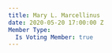 ```yaml
---
title: Mary L. Marcellinus
date: 2020-05-20 17:00:00 Z
Member Type:
  Is Voting Member: true
---
```


